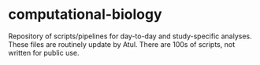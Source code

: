 # computational-biology
Repository of scripts/pipelines for day-to-day and study-specific analyses. These files are routinely update by Atul. There are 100s of scripts, not written for public use.
